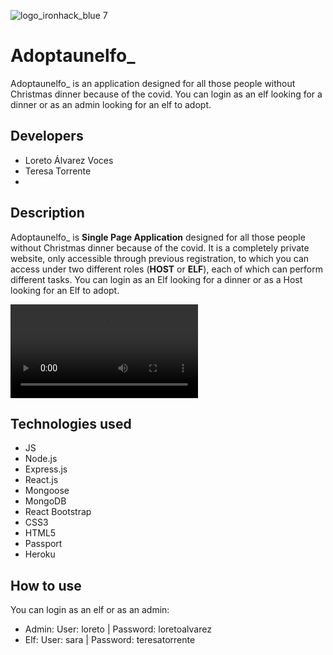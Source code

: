 ![logo_ironhack_blue 7](https://user-images.githubusercontent.com/23629340/40541063-a07a0a8a-601a-11e8-91b5-2f13e4e6b441.png)
# Adoptaunelfo_
Adoptaunelfo_ is an application designed for all those people without Christmas dinner because of the covid. You can login as an elf looking for a dinner or as an admin looking for an elf to adopt.

## Developers 
* Loreto Álvarez Voces
* Teresa Torrente
* 
## Description
Adoptaunelfo_ is __Single Page Application__ designed for all those people without Christmas dinner because of the covid. It is a completely private website, only accessible through previous registration, to which you can access under two different roles (__HOST__ or __ELF__), each of which can perform different tasks. You can login as an Elf looking for a dinner or as a Host looking for an Elf to adopt.

<video controls preload='metadata' onclick='(function(el){ if(el.paused) el.play(); else el.pause() })(this)'>
  <source src='https://cdn.com/video/clouds.mp4' type='video/mp4; codecs="avc1.42E01E, mp4a.40.2"'>
</video>

## Technologies used
* JS
* Node.js
* Express.js
* React.js
* Mongoose
* MongoDB
* React Bootstrap
* CSS3
* HTML5
* Passport
* Heroku

## How to use 
You can login as an elf or as an admin: 
* Admin: User: loreto | Password: loretoalvarez
* Elf: User: sara | Password: teresatorrente
